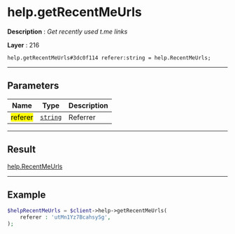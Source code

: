 # help.getRecentMeUrls

**Description** : *Get recently used t\.me links*

**Layer** : 216

```tl
help.getRecentMeUrls#3dc0f114 referer:string = help.RecentMeUrls;
```

---

## Parameters

| Name | Type | Description |
| :---: | :---: | :--- |
| <mark>referer</mark> | [`string`](type/string) | Referrer |

---

## Result

[help.RecentMeUrls](type/help.RecentMeUrls)

---

## Example

```php
$helpRecentMeUrls = $client->help->getRecentMeUrls(
	referer : 'utMn1Yz7BcahsySg',
);
```